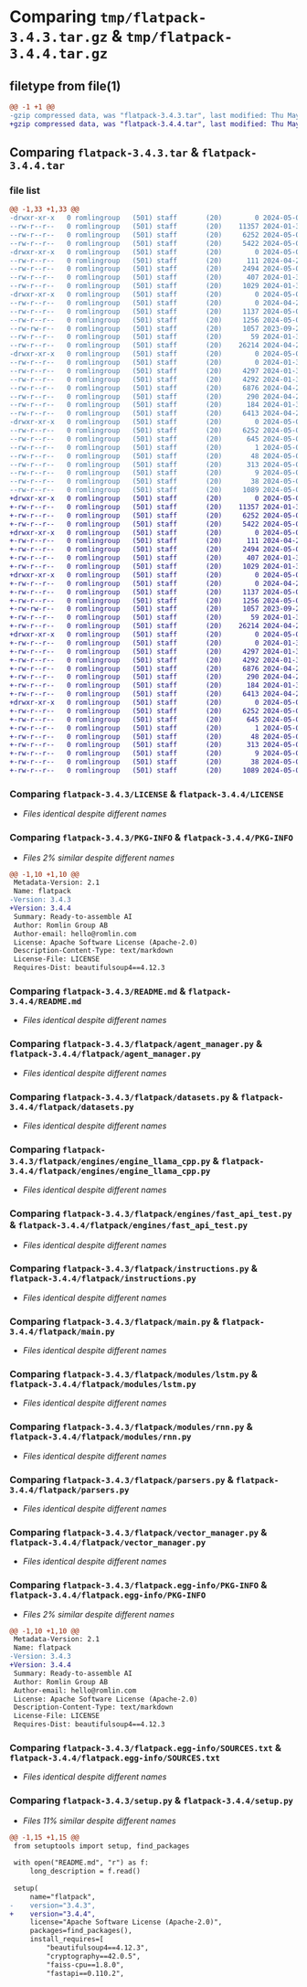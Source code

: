# Comparing `tmp/flatpack-3.4.3.tar.gz` & `tmp/flatpack-3.4.4.tar.gz`

## filetype from file(1)

```diff
@@ -1 +1 @@
-gzip compressed data, was "flatpack-3.4.3.tar", last modified: Thu May  2 08:12:10 2024, max compression
+gzip compressed data, was "flatpack-3.4.4.tar", last modified: Thu May  2 08:16:52 2024, max compression
```

## Comparing `flatpack-3.4.3.tar` & `flatpack-3.4.4.tar`

### file list

```diff
@@ -1,33 +1,33 @@
-drwxr-xr-x   0 romlingroup   (501) staff       (20)        0 2024-05-02 08:12:10.134979 flatpack-3.4.3/
--rw-r--r--   0 romlingroup   (501) staff       (20)    11357 2024-01-31 06:56:56.000000 flatpack-3.4.3/LICENSE
--rw-r--r--   0 romlingroup   (501) staff       (20)     6252 2024-05-02 08:12:10.134658 flatpack-3.4.3/PKG-INFO
--rw-r--r--   0 romlingroup   (501) staff       (20)     5422 2024-05-01 14:25:58.000000 flatpack-3.4.3/README.md
-drwxr-xr-x   0 romlingroup   (501) staff       (20)        0 2024-05-02 08:12:10.130750 flatpack-3.4.3/flatpack/
--rw-r--r--   0 romlingroup   (501) staff       (20)      111 2024-04-27 22:37:06.000000 flatpack-3.4.3/flatpack/__init__.py
--rw-r--r--   0 romlingroup   (501) staff       (20)     2494 2024-05-02 07:38:12.000000 flatpack-3.4.3/flatpack/agent_manager.py
--rw-r--r--   0 romlingroup   (501) staff       (20)      407 2024-01-31 06:56:56.000000 flatpack-3.4.3/flatpack/config.py
--rw-r--r--   0 romlingroup   (501) staff       (20)     1029 2024-01-31 06:56:56.000000 flatpack-3.4.3/flatpack/datasets.py
-drwxr-xr-x   0 romlingroup   (501) staff       (20)        0 2024-05-02 08:12:10.132670 flatpack-3.4.3/flatpack/engines/
--rw-r--r--   0 romlingroup   (501) staff       (20)        0 2024-04-29 23:17:03.000000 flatpack-3.4.3/flatpack/engines/__init__.py
--rw-r--r--   0 romlingroup   (501) staff       (20)     1137 2024-05-02 08:03:32.000000 flatpack-3.4.3/flatpack/engines/engine_llama_cpp.py
--rw-r--r--   0 romlingroup   (501) staff       (20)     1256 2024-05-02 08:12:00.000000 flatpack-3.4.3/flatpack/engines/fast_api_test.py
--rw-rw-r--   0 romlingroup   (501) staff       (20)     1057 2023-09-28 21:46:27.000000 flatpack-3.4.3/flatpack/instructions.py
--rw-r--r--   0 romlingroup   (501) staff       (20)       59 2024-01-31 06:56:56.000000 flatpack-3.4.3/flatpack/load_modules.py
--rw-r--r--   0 romlingroup   (501) staff       (20)    26214 2024-04-29 21:37:50.000000 flatpack-3.4.3/flatpack/main.py
-drwxr-xr-x   0 romlingroup   (501) staff       (20)        0 2024-05-02 08:12:10.133837 flatpack-3.4.3/flatpack/modules/
--rw-r--r--   0 romlingroup   (501) staff       (20)        0 2024-01-31 06:56:56.000000 flatpack-3.4.3/flatpack/modules/__init__.py
--rw-r--r--   0 romlingroup   (501) staff       (20)     4297 2024-01-31 06:56:56.000000 flatpack-3.4.3/flatpack/modules/lstm.py
--rw-r--r--   0 romlingroup   (501) staff       (20)     4292 2024-01-31 06:56:56.000000 flatpack-3.4.3/flatpack/modules/rnn.py
--rw-r--r--   0 romlingroup   (501) staff       (20)     6876 2024-04-27 20:15:24.000000 flatpack-3.4.3/flatpack/parsers.py
--rw-r--r--   0 romlingroup   (501) staff       (20)      290 2024-04-27 11:31:48.000000 flatpack-3.4.3/flatpack/session_manager.py
--rw-r--r--   0 romlingroup   (501) staff       (20)      184 2024-01-31 06:56:56.000000 flatpack-3.4.3/flatpack/utils.py
--rw-r--r--   0 romlingroup   (501) staff       (20)     6413 2024-04-27 15:03:11.000000 flatpack-3.4.3/flatpack/vector_manager.py
-drwxr-xr-x   0 romlingroup   (501) staff       (20)        0 2024-05-02 08:12:10.134222 flatpack-3.4.3/flatpack.egg-info/
--rw-r--r--   0 romlingroup   (501) staff       (20)     6252 2024-05-02 08:12:10.000000 flatpack-3.4.3/flatpack.egg-info/PKG-INFO
--rw-r--r--   0 romlingroup   (501) staff       (20)      645 2024-05-02 08:12:10.000000 flatpack-3.4.3/flatpack.egg-info/SOURCES.txt
--rw-r--r--   0 romlingroup   (501) staff       (20)        1 2024-05-02 08:12:10.000000 flatpack-3.4.3/flatpack.egg-info/dependency_links.txt
--rw-r--r--   0 romlingroup   (501) staff       (20)       48 2024-05-02 08:12:10.000000 flatpack-3.4.3/flatpack.egg-info/entry_points.txt
--rw-r--r--   0 romlingroup   (501) staff       (20)      313 2024-05-02 08:12:10.000000 flatpack-3.4.3/flatpack.egg-info/requires.txt
--rw-r--r--   0 romlingroup   (501) staff       (20)        9 2024-05-02 08:12:10.000000 flatpack-3.4.3/flatpack.egg-info/top_level.txt
--rw-r--r--   0 romlingroup   (501) staff       (20)       38 2024-05-02 08:12:10.135048 flatpack-3.4.3/setup.cfg
--rw-r--r--   0 romlingroup   (501) staff       (20)     1089 2024-05-02 07:30:40.000000 flatpack-3.4.3/setup.py
+drwxr-xr-x   0 romlingroup   (501) staff       (20)        0 2024-05-02 08:16:52.514761 flatpack-3.4.4/
+-rw-r--r--   0 romlingroup   (501) staff       (20)    11357 2024-01-31 06:56:56.000000 flatpack-3.4.4/LICENSE
+-rw-r--r--   0 romlingroup   (501) staff       (20)     6252 2024-05-02 08:16:52.514387 flatpack-3.4.4/PKG-INFO
+-rw-r--r--   0 romlingroup   (501) staff       (20)     5422 2024-05-01 14:25:58.000000 flatpack-3.4.4/README.md
+drwxr-xr-x   0 romlingroup   (501) staff       (20)        0 2024-05-02 08:16:52.510918 flatpack-3.4.4/flatpack/
+-rw-r--r--   0 romlingroup   (501) staff       (20)      111 2024-04-27 22:37:06.000000 flatpack-3.4.4/flatpack/__init__.py
+-rw-r--r--   0 romlingroup   (501) staff       (20)     2494 2024-05-02 07:38:12.000000 flatpack-3.4.4/flatpack/agent_manager.py
+-rw-r--r--   0 romlingroup   (501) staff       (20)      407 2024-01-31 06:56:56.000000 flatpack-3.4.4/flatpack/config.py
+-rw-r--r--   0 romlingroup   (501) staff       (20)     1029 2024-01-31 06:56:56.000000 flatpack-3.4.4/flatpack/datasets.py
+drwxr-xr-x   0 romlingroup   (501) staff       (20)        0 2024-05-02 08:16:52.512667 flatpack-3.4.4/flatpack/engines/
+-rw-r--r--   0 romlingroup   (501) staff       (20)        0 2024-04-29 23:17:03.000000 flatpack-3.4.4/flatpack/engines/__init__.py
+-rw-r--r--   0 romlingroup   (501) staff       (20)     1137 2024-05-02 08:03:32.000000 flatpack-3.4.4/flatpack/engines/engine_llama_cpp.py
+-rw-r--r--   0 romlingroup   (501) staff       (20)     1256 2024-05-02 08:12:00.000000 flatpack-3.4.4/flatpack/engines/fast_api_test.py
+-rw-rw-r--   0 romlingroup   (501) staff       (20)     1057 2023-09-28 21:46:27.000000 flatpack-3.4.4/flatpack/instructions.py
+-rw-r--r--   0 romlingroup   (501) staff       (20)       59 2024-01-31 06:56:56.000000 flatpack-3.4.4/flatpack/load_modules.py
+-rw-r--r--   0 romlingroup   (501) staff       (20)    26214 2024-04-29 21:37:50.000000 flatpack-3.4.4/flatpack/main.py
+drwxr-xr-x   0 romlingroup   (501) staff       (20)        0 2024-05-02 08:16:52.513390 flatpack-3.4.4/flatpack/modules/
+-rw-r--r--   0 romlingroup   (501) staff       (20)        0 2024-01-31 06:56:56.000000 flatpack-3.4.4/flatpack/modules/__init__.py
+-rw-r--r--   0 romlingroup   (501) staff       (20)     4297 2024-01-31 06:56:56.000000 flatpack-3.4.4/flatpack/modules/lstm.py
+-rw-r--r--   0 romlingroup   (501) staff       (20)     4292 2024-01-31 06:56:56.000000 flatpack-3.4.4/flatpack/modules/rnn.py
+-rw-r--r--   0 romlingroup   (501) staff       (20)     6876 2024-04-27 20:15:24.000000 flatpack-3.4.4/flatpack/parsers.py
+-rw-r--r--   0 romlingroup   (501) staff       (20)      290 2024-04-27 11:31:48.000000 flatpack-3.4.4/flatpack/session_manager.py
+-rw-r--r--   0 romlingroup   (501) staff       (20)      184 2024-01-31 06:56:56.000000 flatpack-3.4.4/flatpack/utils.py
+-rw-r--r--   0 romlingroup   (501) staff       (20)     6413 2024-04-27 15:03:11.000000 flatpack-3.4.4/flatpack/vector_manager.py
+drwxr-xr-x   0 romlingroup   (501) staff       (20)        0 2024-05-02 08:16:52.513730 flatpack-3.4.4/flatpack.egg-info/
+-rw-r--r--   0 romlingroup   (501) staff       (20)     6252 2024-05-02 08:16:52.000000 flatpack-3.4.4/flatpack.egg-info/PKG-INFO
+-rw-r--r--   0 romlingroup   (501) staff       (20)      645 2024-05-02 08:16:52.000000 flatpack-3.4.4/flatpack.egg-info/SOURCES.txt
+-rw-r--r--   0 romlingroup   (501) staff       (20)        1 2024-05-02 08:16:52.000000 flatpack-3.4.4/flatpack.egg-info/dependency_links.txt
+-rw-r--r--   0 romlingroup   (501) staff       (20)       48 2024-05-02 08:16:52.000000 flatpack-3.4.4/flatpack.egg-info/entry_points.txt
+-rw-r--r--   0 romlingroup   (501) staff       (20)      313 2024-05-02 08:16:52.000000 flatpack-3.4.4/flatpack.egg-info/requires.txt
+-rw-r--r--   0 romlingroup   (501) staff       (20)        9 2024-05-02 08:16:52.000000 flatpack-3.4.4/flatpack.egg-info/top_level.txt
+-rw-r--r--   0 romlingroup   (501) staff       (20)       38 2024-05-02 08:16:52.514826 flatpack-3.4.4/setup.cfg
+-rw-r--r--   0 romlingroup   (501) staff       (20)     1089 2024-05-02 08:13:19.000000 flatpack-3.4.4/setup.py
```

### Comparing `flatpack-3.4.3/LICENSE` & `flatpack-3.4.4/LICENSE`

 * *Files identical despite different names*

### Comparing `flatpack-3.4.3/PKG-INFO` & `flatpack-3.4.4/PKG-INFO`

 * *Files 2% similar despite different names*

```diff
@@ -1,10 +1,10 @@
 Metadata-Version: 2.1
 Name: flatpack
-Version: 3.4.3
+Version: 3.4.4
 Summary: Ready-to-assemble AI
 Author: Romlin Group AB
 Author-email: hello@romlin.com
 License: Apache Software License (Apache-2.0)
 Description-Content-Type: text/markdown
 License-File: LICENSE
 Requires-Dist: beautifulsoup4==4.12.3
```

### Comparing `flatpack-3.4.3/README.md` & `flatpack-3.4.4/README.md`

 * *Files identical despite different names*

### Comparing `flatpack-3.4.3/flatpack/agent_manager.py` & `flatpack-3.4.4/flatpack/agent_manager.py`

 * *Files identical despite different names*

### Comparing `flatpack-3.4.3/flatpack/datasets.py` & `flatpack-3.4.4/flatpack/datasets.py`

 * *Files identical despite different names*

### Comparing `flatpack-3.4.3/flatpack/engines/engine_llama_cpp.py` & `flatpack-3.4.4/flatpack/engines/engine_llama_cpp.py`

 * *Files identical despite different names*

### Comparing `flatpack-3.4.3/flatpack/engines/fast_api_test.py` & `flatpack-3.4.4/flatpack/engines/fast_api_test.py`

 * *Files identical despite different names*

### Comparing `flatpack-3.4.3/flatpack/instructions.py` & `flatpack-3.4.4/flatpack/instructions.py`

 * *Files identical despite different names*

### Comparing `flatpack-3.4.3/flatpack/main.py` & `flatpack-3.4.4/flatpack/main.py`

 * *Files identical despite different names*

### Comparing `flatpack-3.4.3/flatpack/modules/lstm.py` & `flatpack-3.4.4/flatpack/modules/lstm.py`

 * *Files identical despite different names*

### Comparing `flatpack-3.4.3/flatpack/modules/rnn.py` & `flatpack-3.4.4/flatpack/modules/rnn.py`

 * *Files identical despite different names*

### Comparing `flatpack-3.4.3/flatpack/parsers.py` & `flatpack-3.4.4/flatpack/parsers.py`

 * *Files identical despite different names*

### Comparing `flatpack-3.4.3/flatpack/vector_manager.py` & `flatpack-3.4.4/flatpack/vector_manager.py`

 * *Files identical despite different names*

### Comparing `flatpack-3.4.3/flatpack.egg-info/PKG-INFO` & `flatpack-3.4.4/flatpack.egg-info/PKG-INFO`

 * *Files 2% similar despite different names*

```diff
@@ -1,10 +1,10 @@
 Metadata-Version: 2.1
 Name: flatpack
-Version: 3.4.3
+Version: 3.4.4
 Summary: Ready-to-assemble AI
 Author: Romlin Group AB
 Author-email: hello@romlin.com
 License: Apache Software License (Apache-2.0)
 Description-Content-Type: text/markdown
 License-File: LICENSE
 Requires-Dist: beautifulsoup4==4.12.3
```

### Comparing `flatpack-3.4.3/flatpack.egg-info/SOURCES.txt` & `flatpack-3.4.4/flatpack.egg-info/SOURCES.txt`

 * *Files identical despite different names*

### Comparing `flatpack-3.4.3/setup.py` & `flatpack-3.4.4/setup.py`

 * *Files 11% similar despite different names*

```diff
@@ -1,15 +1,15 @@
 from setuptools import setup, find_packages
 
 with open("README.md", "r") as f:
     long_description = f.read()
 
 setup(
     name="flatpack",
-    version="3.4.3",
+    version="3.4.4",
     license="Apache Software License (Apache-2.0)",
     packages=find_packages(),
     install_requires=[
         "beautifulsoup4==4.12.3",
         "cryptography==42.0.5",
         "faiss-cpu==1.8.0",
         "fastapi==0.110.2",
```

